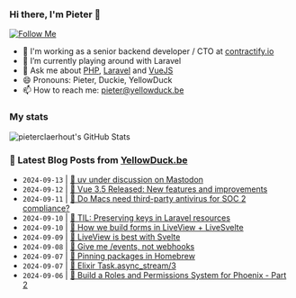 ### Hi there, I'm Pieter 👋  
[![Follow Me](https://img.shields.io/github/followers/pieterclaerhout?label=Follow&style=social)](https://github.com/pieterclaerhout)

- 🏢 I'm working as a senior backend developer / CTO at [contractify.io](https://contractify.io)
- 🌱 I’m currently playing around with Laravel
- 💬 Ask me about [PHP](https://php.net), [Laravel](http://laravel.com) and [VueJS](https://vuejs.org)
- 😄 Pronouns: Pieter, Duckie, YellowDuck
- 📫 How to reach me: pieter@yellowduck.be

### My stats

![pieterclaerhout's GitHub Stats](https://github-readme-stats.vercel.app/api?username=pieterclaerhout&show_icons=true&count_private=true&line_height=40)

### 📩 Latest Blog Posts from [YellowDuck.be](https://www.yellowduck.be/)
<!-- BLOG-POST-LIST:START -->
- `2024-09-13` | [🔗 uv under discussion on Mastodon](https://www.yellowduck.be/posts/uv-under-discussion-on-mastodon)  
- `2024-09-12` | [🔗 Vue 3.5 Released: New features and improvements](https://www.yellowduck.be/posts/vue-3-5-released-new-features-and-improvements-freek-dev)  
- `2024-09-11` | [🔗 Do Macs need third-party antivirus for SOC 2 compliance?](https://www.yellowduck.be/posts/do-macs-need-third-party-antivirus-for-soc-2-compliance-1password)  
- `2024-09-10` | [🐥 TIL: Preserving keys in Laravel resources](https://www.yellowduck.be/posts/preserving-keys-in-laravel-resources)  
- `2024-09-10` | [🔗 How we build forms in LiveView + LiveSvelte](https://www.yellowduck.be/posts/how-we-build-forms-in-liveview-livesvelte)  
- `2024-09-09` | [🔗 LiveView is best with Svelte](https://www.yellowduck.be/posts/liveview-is-best-with-svelte)  
- `2024-09-08` | [🔗 Give me /events, not webhooks](https://www.yellowduck.be/posts/give-me-events-not-webhooks)  
- `2024-09-07` | [🐥 Pinning packages in Homebrew](https://www.yellowduck.be/posts/pinning-packages-in-homebrew)  
- `2024-09-07` | [🔗 Elixir Task.async_stream/3](https://www.yellowduck.be/posts/elixir-task-async-stream)  
- `2024-09-06` | [🔗 Build a Roles and Permissions System for Phoenix - Part 2](https://www.yellowduck.be/posts/build-a-roles-and-permissions-system-for-phoenix-part-2)  

<!-- BLOG-POST-LIST:END -->
